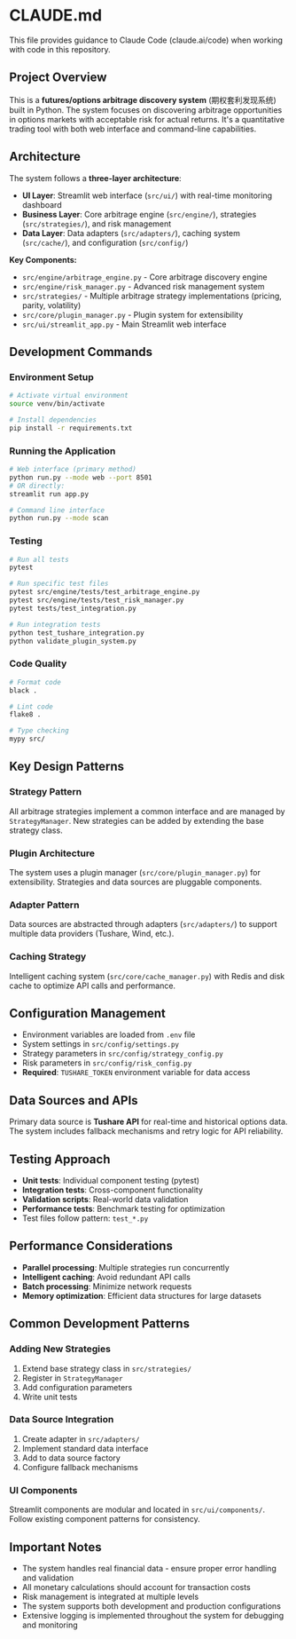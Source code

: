 # CLAUDE.md

This file provides guidance to Claude Code (claude.ai/code) when working with code in this repository.

## Project Overview

This is a **futures/options arbitrage discovery system** (期权套利发现系统) built in Python. The system focuses on discovering arbitrage opportunities in options markets with acceptable risk for actual returns. It's a quantitative trading tool with both web interface and command-line capabilities.

## Architecture

The system follows a **three-layer architecture**:
- **UI Layer**: Streamlit web interface (`src/ui/`) with real-time monitoring dashboard
- **Business Layer**: Core arbitrage engine (`src/engine/`), strategies (`src/strategies/`), and risk management
- **Data Layer**: Data adapters (`src/adapters/`), caching system (`src/cache/`), and configuration (`src/config/`)

**Key Components:**
- `src/engine/arbitrage_engine.py` - Core arbitrage discovery engine
- `src/engine/risk_manager.py` - Advanced risk management system
- `src/strategies/` - Multiple arbitrage strategy implementations (pricing, parity, volatility)
- `src/core/plugin_manager.py` - Plugin system for extensibility
- `src/ui/streamlit_app.py` - Main Streamlit web interface

## Development Commands

### Environment Setup
```bash
# Activate virtual environment
source venv/bin/activate

# Install dependencies
pip install -r requirements.txt
```

### Running the Application
```bash
# Web interface (primary method)
python run.py --mode web --port 8501
# OR directly:
streamlit run app.py

# Command line interface
python run.py --mode scan
```

### Testing
```bash
# Run all tests
pytest

# Run specific test files
pytest src/engine/tests/test_arbitrage_engine.py
pytest src/engine/tests/test_risk_manager.py
pytest tests/test_integration.py

# Run integration tests
python test_tushare_integration.py
python validate_plugin_system.py
```

### Code Quality
```bash
# Format code
black .

# Lint code
flake8 .

# Type checking
mypy src/
```

## Key Design Patterns

### Strategy Pattern
All arbitrage strategies implement a common interface and are managed by `StrategyManager`. New strategies can be added by extending the base strategy class.

### Plugin Architecture
The system uses a plugin manager (`src/core/plugin_manager.py`) for extensibility. Strategies and data sources are pluggable components.

### Adapter Pattern
Data sources are abstracted through adapters (`src/adapters/`) to support multiple data providers (Tushare, Wind, etc.).

### Caching Strategy
Intelligent caching system (`src/core/cache_manager.py`) with Redis and disk cache to optimize API calls and performance.

## Configuration Management

- Environment variables are loaded from `.env` file
- System settings in `src/config/settings.py`
- Strategy parameters in `src/config/strategy_config.py`
- Risk parameters in `src/config/risk_config.py`
- **Required**: `TUSHARE_TOKEN` environment variable for data access

## Data Sources and APIs

Primary data source is **Tushare API** for real-time and historical options data. The system includes fallback mechanisms and retry logic for API reliability.

## Testing Approach

- **Unit tests**: Individual component testing (pytest)
- **Integration tests**: Cross-component functionality
- **Validation scripts**: Real-world data validation
- **Performance tests**: Benchmark testing for optimization
- Test files follow pattern: `test_*.py`

## Performance Considerations

- **Parallel processing**: Multiple strategies run concurrently
- **Intelligent caching**: Avoid redundant API calls
- **Batch processing**: Minimize network requests
- **Memory optimization**: Efficient data structures for large datasets

## Common Development Patterns

### Adding New Strategies
1. Extend base strategy class in `src/strategies/`
2. Register in `StrategyManager`
3. Add configuration parameters
4. Write unit tests

### Data Source Integration
1. Create adapter in `src/adapters/`
2. Implement standard data interface
3. Add to data source factory
4. Configure fallback mechanisms

### UI Components
Streamlit components are modular and located in `src/ui/components/`. Follow existing component patterns for consistency.

## Important Notes

- The system handles real financial data - ensure proper error handling and validation
- All monetary calculations should account for transaction costs
- Risk management is integrated at multiple levels
- The system supports both development and production configurations
- Extensive logging is implemented throughout the system for debugging and monitoring